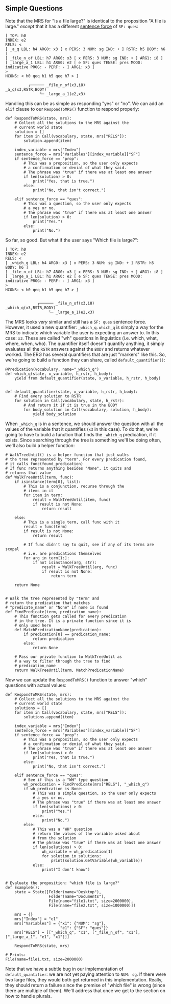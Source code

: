 ## Simple Questions
Note that the MRS for "Is a file large?" is identical to the proposition "A file is large." *except* that it has a different [sentence force](devhowtoSentenceForce) of `SF: ques`:

~~~
[ TOP: h0
INDEX: e2
RELS: < 
[ _a_q LBL: h4 ARG0: x3 [ x PERS: 3 NUM: sg IND: + ] RSTR: h5 BODY: h6 ]
[ _file_n_of LBL: h7 ARG0: x3 [ x PERS: 3 NUM: sg IND: + ] ARG1: i8 ]
[ _large_a_1 LBL: h1 ARG0: e2 [ e SF: ques TENSE: pres MOOD: indicative PROG: - PERF: - ] ARG1: x3 ]
>
HCONS: < h0 qeq h1 h5 qeq h7 > ]

          ┌────── _file_n_of(x3,i8)
_a_q(x3,RSTR,BODY)
               └─ _large_a_1(e2,x3)
~~~

Handling this can be as simple as responding "yes" or "no". We can add an `elif` clause to our `RespondToMRS()` function to respond properly:

~~~
def RespondToMRS(state, mrs):
    # Collect all the solutions to the MRS against the
    # current world state
    solution = []
    for item in Call(vocabulary, state, mrs["RELS"]):
        solution.append(item)

    index_variable = mrs["Index"]
    sentence_force = mrs["Variables"][index_variable]["SF"]
    if sentence_force == "prop":
        # This was a proposition, so the user only expects
        # a confirmation or denial of what they said.
        # The phrase was "true" if there was at least one answer
        if len(solution) > 0:
            print("Yes, that is true.")
        else:
            print("No, that isn't correct.")
            
    elif sentence_force == "ques":
        # This was a question, so the user only expects
        # a yes or no.
        # The phrase was "true" if there was at least one answer
        if len(solution) > 0:
            print("Yes.")
        else:
            print("No.")
~~~

So far, so good. But what if the user says "Which file is large?":

~~~
[ TOP: h0
INDEX: e2
RELS: < 
[ _which_q LBL: h4 ARG0: x3 [ x PERS: 3 NUM: sg IND: + ] RSTR: h5 BODY: h6 ]
[ _file_n_of LBL: h7 ARG0: x3 [ x PERS: 3 NUM: sg IND: + ] ARG1: i8 ]
[ _large_a_1 LBL: h1 ARG0: e2 [ e SF: ques TENSE: pres MOOD: indicative PROG: - PERF: - ] ARG1: x3 ]
>
HCONS: < h0 qeq h1 h5 qeq h7 > ]


              ┌────── _file_n_of(x3,i8)
_which_q(x3,RSTR,BODY)
                   └─ _large_a_1(e2,x3)
~~~
The MRS looks *very* similar and still has a `SF: ques` sentence force. However, it used a new quantifier: `_which_q`. `which_q` is simply a way for the MRS to indicate which variable the user is expecting an answer to. In this case: `x3`. These are called "wh" questions in linguistics (i.e. which, what, where, when, who). The quantifier itself doesn't quantify anything, it simply evaluates all the `RSTR` answers against the `BODY` and returns whatever worked. The ERG has several quantifiers that are just "markers"  like this. So, we're going to build a function they can share, called `default_quantifier()`:

~~~
@Predication(vocabulary, name="_which_q")
def which_q(state, x_variable, h_rstr, h_body):
    yield from default_quantifier(state, x_variable, h_rstr, h_body)


def default_quantifier(state, x_variable, h_rstr, h_body):
    # Find every solution to RSTR
    for solution in Call(vocabulary, state, h_rstr):
        # And return it if it is true in the BODY
        for body_solution in Call(vocabulary, solution, h_body):
            yield body_solution
~~~

When `_which_q` is in a sentence, we should answer the question with all the values of the variable that it quantifies (`x3` in this case). To do that, we're going to have to build a function that finds the `_which_q` predication, if it exists. Since searching through the tree is something we'll be doing often, we'll also build a helper function:

~~~
# WalkTreeUntil() is a helper function that just walks
# the tree represented by "term". For every predication found,
# it calls func(found_predication)
# If func returns anything besides "None", it quits and
# returns that value
def WalkTreeUntil(term, func):
    if isinstance(term[0], list):
        # This is a conjunction, recurse through the
        # items in it
        for item in term:
            result = WalkTreeUntil(item, func)
            if result is not None:
                return result

    else:
        # This is a single term, call func with it
        result = func(term)
        if result is not None:
            return result

        # If func didn't say to quit, see if any of its terms are scopal
        # i.e. are predications themselves
        for arg in term[1:]:
            if not isinstance(arg, str):
                result = WalkTreeUntil(arg, func)
                if result is not None:
                    return term

    return None


# Walk the tree represented by "term" and
# return the predication that matches
# "predicate_name" or "None" if none is found
def FindPredicate(term, predication_name):
    # This function gets called for every predication
    # in the tree. It is a private function since it is 
    # only used here
    def MatchPredicationName(predication):
        if predication[0] == predication_name:
            return predication
        else:
            return None
    
    # Pass our private function to WalkTreeUntil as
    # a way to filter through the tree to find
    # predication_name
    return WalkTreeUntil(term, MatchPredicationName)
~~~

Now we can update the `RespondToMRS()` function to answer "which" questions with actual values:

~~~
def RespondToMRS(state, mrs):
    # Collect all the solutions to the MRS against the
    # current world state
    solutions = []
    for item in Call(vocabulary, state, mrs["RELS"]):
        solutions.append(item)

    index_variable = mrs["Index"]
    sentence_force = mrs["Variables"][index_variable]["SF"]
    if sentence_force == "prop":
        # This was a proposition, so the user only expects
        # a confirmation or denial of what they said.
        # The phrase was "true" if there was at least one answer
        if len(solutions) > 0:
            print("Yes, that is true.")
        else:
            print("No, that isn't correct.")

    elif sentence_force == "ques":
        # See if this is a "WH" type question
        wh_predication = FindPredicate(mrs["RELS"], "_which_q")
        if wh_predication is None:
            # This was a simple question, so the user only expects
            # a yes or no.
            # The phrase was "true" if there was at least one answer
            if len(solutions) > 0:
                print("Yes.")
            else:
                print("No.")
        else:
            # This was a "WH" question
            # return the values of the variable asked about
            # from the solution
            # The phrase was "true" if there was at least one answer
            if len(solutions) > 0:
                wh_variable = wh_predication[1]
                for solution in solutions:
                    print(solution.GetVariable(wh_variable))
            else:
                print("I don't know")


# Evaluate the proposition: "which file is large?"
def Example6():
    state = State([Folder(name="Desktop"),
                   Folder(name="Documents"),
                   File(name="file1.txt", size=2000000),
                   File(name="file2.txt", size=1000000)])

    mrs = {}
    mrs["Index"] = "e1"
    mrs["Variables"] = {"x1": {"NUM": "sg"},
                        "e1": {"SF": "ques"}}
    mrs["RELS"] = [["_which_q", "x1", ["_file_n_of", "x1"], ["_large_a_1", "e1", "x1"]]]

    RespondToMRS(state, mrs)
    
# Prints:
File(name=file1.txt, size=2000000)
~~~
Note that we have a subtle bug in our implementation of `default_quantifier`: we are not yet paying attention to `NUM: sg`.  If there were two large files, they would both get returned in this implementation. Really, they should return a failure since the premise of "which file" is wrong (since there are multiple of them). We'll address that once we get to the section on how to handle plurals.
